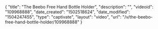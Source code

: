 {
    "title": "The Beebo Free Hand Bottle Holder",
    "description": "",
    "videoid": "109968888",
    "date_created": "1502518624",
    "date_modified": "1504247455",
    "type": "captivate",
    "layout": "video",
    "url": "\/v\/the-beebo-free-hand-bottle-holder\/109968888"
}